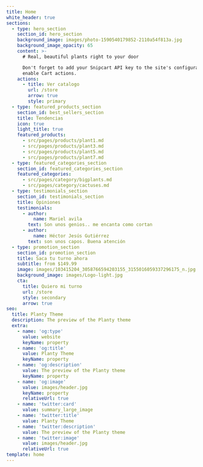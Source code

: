 ```yaml
---
title: Home
white_header: true
sections:
  - type: hero_section
    section_id: hero_section
    background_image: images/photo-1590540179852-2110a54f813a.jpg
    background_image_opacity: 65
    content: >-
      # Real, beautiful plants right to your door

      Don't forget to add your Snipcart API key to the site's configuration to
      enable Cart actions.
    actions:
      - title: Ver catalogo
        url: /store
        arrow: true
        style: primary
  - type: featured_products_section
    section_id: best_sellers_section
    title: Tendencias
    icon: true
    light_title: true
    featured_products:
      - src/pages/products/plant1.md
      - src/pages/products/plant3.md
      - src/pages/products/plant5.md
      - src/pages/products/plant7.md
  - type: featured_categories_section
    section_id: featured_categories_section
    featured_categories:
      - src/pages/category/bigplants.md
      - src/pages/category/cactuses.md
  - type: testimonials_section
    section_id: testimonials_section
    title: Opiniones
    testimonials:
      - author:
          name: Mariel avila
        text: Son unos genios.. me encanta como cortan
      - author:
          name: Héctor Jesús Gutiérrez
        text: son unos capos. Buena atención
  - type: promotion_section
    section_id: promotion_section
    title: Saca tu turno ahora
    subtitle: from $149.99
    image: images/103415204_3058766594203155_3155016059337296175_n.jpg
    background_image: images/Logo-light.jpg
    cta:
      title: Quiero mi turno
      url: /store
      style: secondary
      arrow: true
seo:
  title: Planty Theme
  description: The preview of the Planty theme
  extra:
    - name: 'og:type'
      value: website
      keyName: property
    - name: 'og:title'
      value: Planty Theme
      keyName: property
    - name: 'og:description'
      value: The preview of the Planty theme
      keyName: property
    - name: 'og:image'
      value: images/header.jpg
      keyName: property
      relativeUrl: true
    - name: 'twitter:card'
      value: summary_large_image
    - name: 'twitter:title'
      value: Planty Theme
    - name: 'twitter:description'
      value: The preview of the Planty theme
    - name: 'twitter:image'
      value: images/header.jpg
      relativeUrl: true
template: home
---
```

